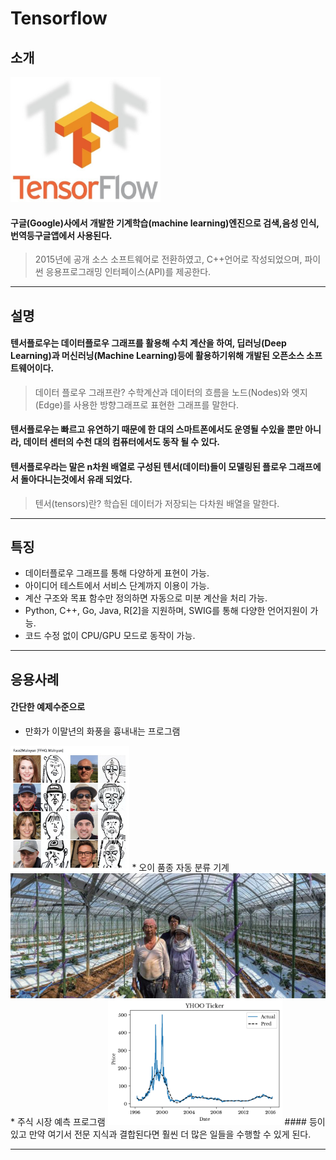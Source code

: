 # Tensorflow

## 소개

<img src= ten.jpg widh = 200 height = 200> 

#### 구글(Google)사에서 개발한 기계학습(machine learning)엔진으로 검색,음성 인식,번역등구글앱에서 사용된다.
> 2015년에 공개 소스 소프트웨어로 전환하였고, C++언어로 작성되었으며, 파이썬 응용프로그래밍 인터페이스(API)를 제공한다.
-----------------------------------------------------------------------------------------------------------------------
## 설명

#### 텐서플로우는 데이터플로우 그래프를 활용해 수치 계산을 하여, 딥러닝(Deep Learning)과 머신러닝(Machine Learning)등에 활용하기위해 개발된 오픈소스 소프트웨어이다.
> 데이터 플로우 그래프란? 수학계산과 데이터의 흐름을 노드(Nodes)와 엣지(Edge)를 사용한 방향그래프로 표현한 그래프를 말한다.
#### 텐서플로우는 빠르고 유연하기 때문에 한 대의 스마트폰에서도 운영될 수있을 뿐만 아니라, 데이터 센터의 수천 대의 컴퓨터에서도 동작 될 수 있다. 
#### 텐서플로우라는 말은 n차원 배열로 구성된 텐서(데이터)들이 모델링된 플로우 그래프에서 돌아다니는것에서 유래 되었다.
>텐서(tensors)란? 학습된 데이터가 저장되는 다차원 배열을 말한다.
-----------------------------------------------------------------------------
## 특징

* 데이터플로우 그래프를 통해 다양하게 표현이 가능.
* 아이디어 테스트에서 서비스 단계까지 이용이 가능.
* 계산 구조와 목표 함수만 정의하면 자동으로 미분 계산을 처리 가능.
* Python, C++, Go, Java, R[2]을 지원하며, SWIG를 통해 다양한 언어지원이 가능.
* 코드 수정 없이 CPU/GPU 모드로 동작이 가능.

--------------------------------------------------------------------------------
## 응용사례

#### 간단한 예제수준으로 
* 만화가 이말년의 화풍을 흉내내는 프로그램
<img src= ㅇㅁㄴ.jpg widh = 200 height = 200> 
* 오이 품종 자동 분류 기계 
<img src= ㅇㅇ.jpg widh = 200 height = 200> 
* 주식 시장 예측 프로그램
<img src= ㅈㅅ.png widh = 200 height = 200> 
#### 등이 있고 만약 여기서 전문 지식과 결합된다면 훨씬 더 많은 일들을 수행할 수 있게 된다.

------------------------------------------------------------------------------------
